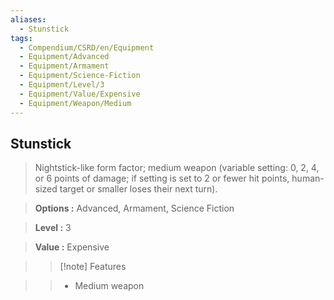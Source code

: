 ```yaml
---
aliases:
  - Stunstick
tags:
  - Compendium/CSRD/en/Equipment
  - Equipment/Advanced
  - Equipment/Armament
  - Equipment/Science-Fiction
  - Equipment/Level/3
  - Equipment/Value/Expensive
  - Equipment/Weapon/Medium
---
```

  
    
## Stunstick    
    
>Nightstick-like form factor; medium weapon (variable setting: 0, 2, 4, or 6 points of damage; if setting is set to 2 or fewer hit points, human-sized target or smaller loses their next turn).    
> **Options :** Advanced, Armament, Science Fiction    
> **Level :** 3    
> **Value :** Expensive    
>>[!note] Features    
>> - Medium weapon